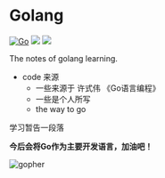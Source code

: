 # Golang
[![Go][2]]() [![][3]]() [![][4]]()

The notes of golang learning.
* code 来源
    - 一些来源于 许式伟 《Go语言编程》
    - 一些是个人所写
    - the way to go

学习暂告一段落

**今后会将Go作为主要开发语言，加油吧！**

![gopher][1]



[1]:https://github.com/golang-samples/gopher-vector/blob/master/gopher-side_color.png
[2]:https://img.shields.io/badge/Go-1.8-brightgreen.svg
[3]:https://img.shields.io/badge/MySql-ing-yellow.svg
[4]:https://img.shields.io/badge/MongoDB-ing-cyan.svg
